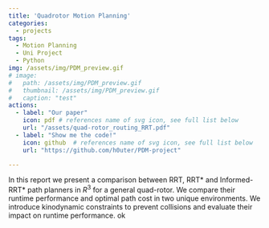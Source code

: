 ```yaml
---
title: 'Quadrotor Motion Planning'
categories:
  - projects
tags:
  - Motion Planning
  - Uni Project
  - Python
img: /assets/img/PDM_preview.gif
# image: 
#   path: /assets/img/PDM_preview.gif
#   thumbnail: /assets/img/PDM_preview.gif
#   caption: "test"
actions:
  - label: "Our paper"
    icon: pdf # references name of svg icon, see full list below
    url: "/assets/quad-rotor_routing_RRT.pdf"
  - label: "Show me the code!"
    icon: github  # references name of svg icon, see full list below
    url: "https://github.com/h0uter/PDM-project"

---
```


In this report we present a comparison between RRT, RRT* and Informed-RRT* path planners in $R^3$ for a general quad-rotor. We compare their runtime performance and optimal path cost in two unique environments. We introduce kinodynamic constraints to prevent collisions and evaluate their impact on runtime performance. 
ok
<!-- [PDM Project](https://github.com/h0uter/PDM-project) -->

<!-- In short: we built a simulation from the ground up in Python and then implemented RRT and RRT* path planning algorithms to find a path through an obstacle course. Then we simulated a quadrotor to execute this trajectory with a PID controller and chase mode. -->
